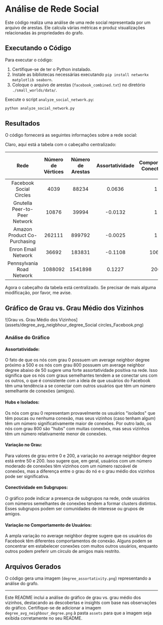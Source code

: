 # Análise de Rede Social

Este código realiza uma análise de uma rede social representada por um arquivo de arestas. Ele calcula várias métricas e produz visualizações relacionadas às propriedades do grafo.

## Executando o Código

Para executar o código:

1. Certifique-se de ter o Python instalado.
2. Instale as bibliotecas necessárias executando `pip install networkx matplotlib seaborn`.
3. Coloque o arquivo de arestas (`facebook_combined.txt`) no diretório `./small_worlds/data/`.

Execute o script `analyze_social_network.py`:

```bash
python analyze_social_network.py
```

## Resultados

O código fornecerá as seguintes informações sobre a rede social:

Claro, aqui está a tabela com o cabeçalho centralizado:

|          Rede                 | Número de Vértices | Número de Arestas  | Assortatividade | Componentes Conectados | Tamanho Componente Mais Gigante | Coeficiente de Clustering    |
|:-----------------------------:|:------------------:|:------------------:|:---------------:|:----------------------:|:-------------------------------:|:----------------------------:|
| Facebook Social Circles       |      4039          |       88234        |      0.0636     |          1             |              4039               |     0.6055467186200876       |
| Gnutella Peer-to-Peer Network |      10876         |       39994        |     -0.0132     |          1             |             10876               |     0.0062175327714660625    |
| Amazon Product Co-Purchasing  |      262111        |       899792       |     -0.0025     |          1             |            262111               |     0.419780014607673        |
| Enron Email Network           |      36692         |      183831        |     -0.1108     |         1065           |             33696               |     0.49698255959950266      |
| Pennsylvania Road Network     |      1088092       |      1541898       |     0.1227      |         206            |            1087562              |     0.04647676048519474      |


Agora o cabeçalho da tabela está centralizado. Se precisar de mais alguma modificação, por favor, me avise.

## Gráfico de Grau vs. Grau Médio dos Vizinhos

![Grau vs. Grau Médio dos Vizinhos](assets/degree_avg_neigbhour_degree_Social circles_Facebook.png)

### Análise do Gráfico

#### Assortatividade:
O fato de que os nós com grau 0 possuem um average neighbor degree próximo a 500 e os nós com grau 800 possuem um average neighbor degree abaixo de 50 sugere uma forte assortatividade positiva na rede. Isso significa que os nós com graus semelhantes tendem a se conectar uns com os outros, o que é consistente com a ideia de que usuários do Facebook têm uma tendência a se conectar com outros usuários que têm um número semelhante de conexões (amigos).

#### Hubs e Isolados:
Os nós com grau 0 representam provavelmente os usuários "isolados" que têm poucas ou nenhuma conexão, mas seus vizinhos (caso tenham algum) têm um número significativamente maior de conexões. Por outro lado, os nós com grau 800 são "hubs" com muitas conexões, mas seus vizinhos têm um número relativamente menor de conexões.

#### Variação no Grau:
Para valores de grau entre 0 e 200, a variação no average neighbor degree está entre 50 e 200. Isso sugere que, em geral, usuários com um número moderado de conexões têm vizinhos com um número razoável de conexões, mas a diferença entre o grau do nó e o grau médio dos vizinhos pode ser significativa.

#### Conectividade em Subgrupos:
O gráfico pode indicar a presença de subgrupos na rede, onde usuários com números semelhantes de conexões tendem a formar clusters distintos. Esses subgrupos podem ser comunidades de interesse ou grupos de amigos.

#### Variação no Comportamento de Usuários:
A ampla variação no average neighbor degree sugere que os usuários do Facebook têm diferentes comportamentos de conexão. Alguns podem se concentrar em estabelecer conexões com muitos outros usuários, enquanto outros podem preferir um círculo de amigos mais restrito.

## Arquivos Gerados

O código gera uma imagem (`degree_assortativity.png`) representando a análise do grafo.

---

Este README inclui a análise do gráfico de grau vs. grau médio dos vizinhos, destacando as descobertas e insights com base nas observações do gráfico. Certifique-se de adicionar a imagem `degree_avg_neighbour_degree.png` à pasta `assets` para que a imagem seja exibida corretamente no seu README.
